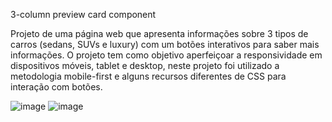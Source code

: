 3-column preview card component

Projeto de uma página web que apresenta informações sobre 3 tipos de carros (sedans, SUVs e luxury) com um botões interativos para saber mais informações. O projeto tem como objetivo aperfeiçoar a responsividade em dispositivos móveis, tablet e desktop, neste projeto foi utilizado a metodologia mobile-first e alguns recursos diferentes de CSS para interação com botões.

![image](https://github.com/LeoCeretta/3-column-preview-card/assets/74743013/666a8da9-6496-4461-96f3-5ddc9949079c)
![image](https://github.com/LeoCeretta/3-column-preview-card/assets/74743013/fdffe6f8-576b-4505-8a4e-53b72f9ff55a)

